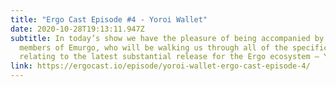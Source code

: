 ```yaml
---
title: "Ergo Cast Episode #4 - Yoroi Wallet"
date: 2020-10-28T19:13:11.947Z
subtitle: In today’s show we have the pleasure of being accompanied by two core
  members of Emurgo, who will be walking us through all of the specifics
  relating to the latest substantial release for the Ergo ecosystem – Yoroi
link: https://ergocast.io/episode/yoroi-wallet-ergo-cast-episode-4/
---
```

